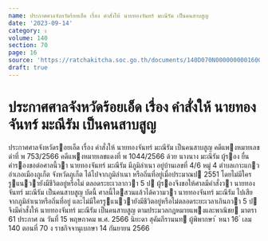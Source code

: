 ```yaml
---
name: ประกาศศาลจังหวัดร้อยเอ็ด เรื่อง คำสั่งให้ นายทองจันทร์ มะณีรัม เป็นคนสาบสูญ
date: '2023-09-14'
category: ง
volume: 140
section: 70
page: 16
source: 'https://ratchakitcha.soc.go.th/documents/140D070N0000000001600.pdf'
draft: true
---
```


# ประกาศศาลจังหวัดร้อยเอ็ด เรื่อง คำสั่งให้ นายทองจันทร์ มะณีรัม เป็นคนสาบสูญ

ประกาศศาลจังหวัดรอยเอ็ด เรื่อง คําสั่งให้ นายทองจันทร์ มะณีรัม เป็นคนสาบสูญ คดีแพงหมายเลขดําที่ พ 753/2566 คดีแพงหมายเลขแดงที่ พ 1044/2566 ด้วย นางนาง มะณีรัม ผู้รอง ยื่นคํารองขอต่อศาลนี้วา นายทองจันทร์ มะณีรัม มีภูมิลําเนา อยู่บ้านเลขที่ 4/6 หมู่ 4 ตําบลเกาะแกว อําเภอเมืองภูเก็ต จังหวัดภูเก็ต ได้ไปจากภูมิลําเนา หรือถิ่นที่อยู่เมื่อประมาณป 2551 โดยไม่มีใครรูแนวายังมีชีวิตอยู่หรือไม่ ตลอดระยะเวลากวา 5 ป ผู้รองจึงขอให้ศาลมีคําสั่งวา นายทองจันทร์ มะณีรัม เป็นคนสาบสูญ บัดนี้ ศาลนี้ไตสวนแล้วได้ความวา นายทองจันทร์ มะณีรัม ไปเสียจากภูมิลําเนาหรือถิ่นที่อยู่ และไม่มีใครรูแนวายังมีชีวิตอยู่หรือไม่ตลอดระยะเวลาเกินกวา 5 ป จึงมีคําสั่งให้ นายทองจันทร์ มะณีรัม เป็นคนสาบสูญ ตามประมวลกฎหมายแพงและพาณิชย มาตรา 61 ประกาศ ณ วันที่ 15 พฤษภาคม พ.ศ. 2566 นิยะดา สุคัมภีรานนท ผู้พิพากษา ้ หนา 16 ่ เลม 140 ตอนที่ 70 ง ราชกิจจานุเบกษา 14 กันยายน 2566
